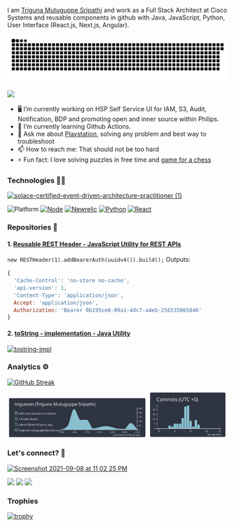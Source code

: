 I am [Triguna Mutuguppe Sripathi](https://www.linkedin.com/in/triguna/) and work as a Full Stack Architect at Cisco Systems and reusable components in github with Java, JavaScript, Python, User Interface (React.js, Next.js, Angular).

![Snake animation](https://github.com/trigunam/trigunam/blob/output/github-contribution-grid-snake.svg)

![](http://estruyf-github.azurewebsites.net/api/VisitorHit?user=trigunam&repo=trigunam&countColorcountColor)

- 🖥️ I’m currently working on HSP Self Service UI for IAM, S3, Audit, Notification, BDP and promoting open and inner source within Philips.
- 🌱 I’m currently learning Github Actions.
- 💬 Ask me about [Playstation](https://www.youtube.com/channel/UCv4Uy64oNR4vzMREojY9Mgw?sub_confirmation=1), solving any problem and best way to troubleshoot
- 📫 How to reach me: That should not be too hard
- ⚡ Fun fact: I love solving puzzles in free time and [game for a chess](https://www.chess.com/member/gametriguna)

### Technologies 🧑‍💻

[![solace-certified-event-driven-architecture-practitioner (1)](https://user-images.githubusercontent.com/10085371/153451189-55c8d99f-dfed-4bdc-9afa-b441d3d70ee8.png)](https://www.credly.com/badges/00243829-e0ec-44e9-a236-da9df253e307/public_url)

![Platform](https://img.shields.io/badge/platform-windows%20%7C%20macos%20%7C%20linux-lightgrey) [![Node](https://img.shields.io/badge/node--lts-v16.x.x-brightgreen)](https://nodejs.org/en/) [![Newrelic](https://img.shields.io/badge/New%20Relic-Observability%20made%20simple-%2300838F)](https://newrelic.com/) [![Python](https://img.shields.io/badge/python-v3.10.x-blue)](https://www.python.org/) [![React](https://img.shields.io/badge/react-v18.x.x-lightblue)](https://reactjs.org/docs/thinking-in-react.html)

### Repositories 📒

#### 1. [Reusable REST Header - JavaScript Utility for REST APIs](https://github.com/trigunam/reusable-rest-header)

`new RESTHeader(1).addBearerAuth(uuidv4()).build();`
Outputs:
```javascript
{
  'Cache-Control': 'no-store no-cache',
  'api-version': 1,
  'Content-Type': 'application/json',
  Accept: 'application/json',
  Authorization: 'Bearer 0b195ce6-09a1-4dc7-a4eb-256535065846'
}
```

#### 2. [toString - implementation - Java Utility](https://github.com/trigunam/tostring-implementation)

[![tostring-impl](https://user-images.githubusercontent.com/10085371/132096111-6ced82b0-c993-466b-a2e1-c2b10874f9e1.gif)](https://github.com/trigunam/tostring-implementation/blob/master/docs/usage-guide.md#using-maven-central)

### Analytics ⚙️

[![GitHub Streak](https://github-readme-streak-stats.herokuapp.com?user=trigunam&theme=material-palenight&hide_border=true)](https://git.io/streak-stats)

<p align="center">
  <img width="63%" src="profile-summary-card-output/nord_dark/0-profile-details.svg" />
  <img width="35%" src="profile-summary-card-output/nord_dark/4-productive-time.svg" />
</p>

### Let's connect? 🤝

[![Screenshot 2021-09-08 at 11 02 25 PM](https://user-images.githubusercontent.com/10085371/132557065-15e35b1e-46e5-4f81-9eae-8da4c7fa662e.png)](https://www.linkedin.com/in/triguna/)
<p>
<a href="https://twitter.com/trigsO"><img src="https://img.shields.io/badge/-Twitter-%231DA1F2?style=flat&logo=twitter&logoColor=white"/></a> <a href="https://www.instagram.com/mutuguppe_trigs/"><img src="https://img.shields.io/badge/-Instagram-E4405F?style=flat&logo=instagram&logoColor=white"/></a> <a href="https://www.facebook.com/triguna.m.sripathi"><img src="https://img.shields.io/badge/-Facebook-1877F2?style=flat&logo=facebook&logoColor=white"/></a>
</p>

### Trophies

[![trophy](https://github-profile-trophy.vercel.app/?username=trigunam&theme=flat&no-frame=true)](https://github.com/ryo-ma/github-profile-trophy)
